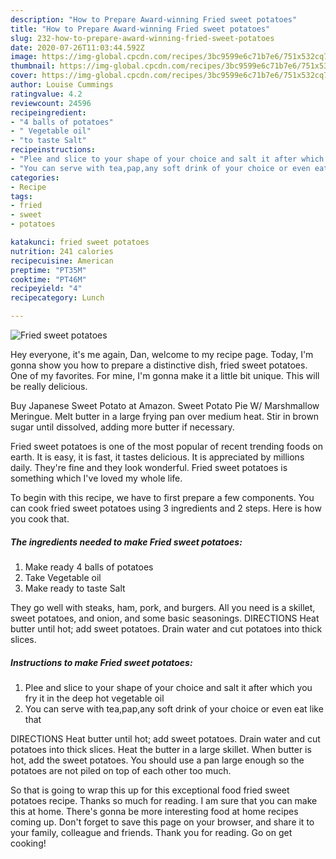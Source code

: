 ```yaml
---
description: "How to Prepare Award-winning Fried sweet potatoes"
title: "How to Prepare Award-winning Fried sweet potatoes"
slug: 232-how-to-prepare-award-winning-fried-sweet-potatoes
date: 2020-07-26T11:03:44.592Z
image: https://img-global.cpcdn.com/recipes/3bc9599e6c71b7e6/751x532cq70/fried-sweet-potatoes-recipe-main-photo.jpg
thumbnail: https://img-global.cpcdn.com/recipes/3bc9599e6c71b7e6/751x532cq70/fried-sweet-potatoes-recipe-main-photo.jpg
cover: https://img-global.cpcdn.com/recipes/3bc9599e6c71b7e6/751x532cq70/fried-sweet-potatoes-recipe-main-photo.jpg
author: Louise Cummings
ratingvalue: 4.2
reviewcount: 24596
recipeingredient:
- "4 balls of potatoes"
- " Vegetable oil"
- "to taste Salt"
recipeinstructions:
- "Plee and slice to your shape of your choice and salt it after which you fry it in the deep hot vegetable oil"
- "You can serve with tea,pap,any soft drink of your choice or even eat like that"
categories:
- Recipe
tags:
- fried
- sweet
- potatoes

katakunci: fried sweet potatoes 
nutrition: 241 calories
recipecuisine: American
preptime: "PT35M"
cooktime: "PT46M"
recipeyield: "4"
recipecategory: Lunch

---
```



![Fried sweet potatoes](https://img-global.cpcdn.com/recipes/3bc9599e6c71b7e6/751x532cq70/fried-sweet-potatoes-recipe-main-photo.jpg)

Hey everyone, it's me again, Dan, welcome to my recipe page. Today, I'm gonna show you how to prepare a distinctive dish, fried sweet potatoes. One of my favorites. For mine, I'm gonna make it a little bit unique. This will be really delicious.

Buy Japanese Sweet Potato at Amazon. Sweet Potato Pie W/ Marshmallow Meringue. Melt butter in a large frying pan over medium heat. Stir in brown sugar until dissolved, adding more butter if necessary.

Fried sweet potatoes is one of the most popular of recent trending foods on earth. It is easy, it is fast, it tastes delicious. It is appreciated by millions daily. They're fine and they look wonderful. Fried sweet potatoes is something which I've loved my whole life.


To begin with this recipe, we have to first prepare a few components. You can cook fried sweet potatoes using 3 ingredients and 2 steps. Here is how you cook that.

<!--inarticleads1-->

##### The ingredients needed to make Fried sweet potatoes:

1. Make ready 4 balls of potatoes
1. Take  Vegetable oil
1. Make ready to taste Salt


They go well with steaks, ham, pork, and burgers. All you need is a skillet, sweet potatoes, and onion, and some basic seasonings. DIRECTIONS Heat butter until hot; add sweet potatoes. Drain water and cut potatoes into thick slices. 

<!--inarticleads2-->

##### Instructions to make Fried sweet potatoes:

1. Plee and slice to your shape of your choice and salt it after which you fry it in the deep hot vegetable oil
1. You can serve with tea,pap,any soft drink of your choice or even eat like that


DIRECTIONS Heat butter until hot; add sweet potatoes. Drain water and cut potatoes into thick slices. Heat the butter in a large skillet. When butter is hot, add the sweet potatoes. You should use a pan large enough so the potatoes are not piled on top of each other too much. 

So that is going to wrap this up for this exceptional food fried sweet potatoes recipe. Thanks so much for reading. I am sure that you can make this at home. There's gonna be more interesting food at home recipes coming up. Don't forget to save this page on your browser, and share it to your family, colleague and friends. Thank you for reading. Go on get cooking!
